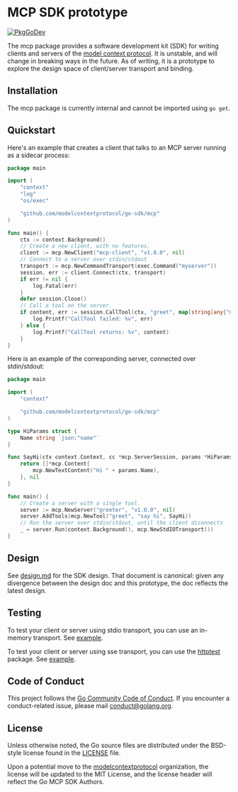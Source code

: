 # MCP SDK prototype

[![PkgGoDev](https://pkg.go.dev/badge/golang.org/x/tools)](https://pkg.go.dev/github.com/modelcontextprotocol/go-sdk/mcp)

The mcp package provides a software development kit (SDK) for writing clients
and servers of the [model context
protocol](https://modelcontextprotocol.io/introduction). It is unstable, and
will change in breaking ways in the future. As of writing, it is a prototype to
explore the design space of client/server transport and binding.

## Installation

The mcp package is currently internal and cannot be imported using `go get`.

## Quickstart

Here's an example that creates a client that talks to an MCP server running
as a sidecar process:

```go
package main

import (
	"context"
	"log"
	"os/exec"

	"github.com/modelcontextprotocol/go-sdk/mcp"
)

func main() {
	ctx := context.Background()
	// Create a new client, with no features.
	client := mcp.NewClient("mcp-client", "v1.0.0", nil)
	// Connect to a server over stdin/stdout
	transport := mcp.NewCommandTransport(exec.Command("myserver"))
	session, err := client.Connect(ctx, transport)
    if err != nil {
		log.Fatal(err)
	}
    defer session.Close()
	// Call a tool on the server.
	if content, err := session.CallTool(ctx, "greet", map[string]any{"name": "you"}, nil); err != nil {
		log.Printf("CallTool failed: %v", err)
	} else {
		log.Printf("CallTool returns: %v", content)
	}
}
```

Here is an example of the corresponding server, connected over stdin/stdout:

```go
package main

import (
	"context"

	"github.com/modelcontextprotocol/go-sdk/mcp"
)

type HiParams struct {
	Name string `json:"name"`
}

func SayHi(ctx context.Context, cc *mcp.ServerSession, params *HiParams) ([]*mcp.Content, error) {
	return []*mcp.Content{
		mcp.NewTextContent("Hi " + params.Name),
	}, nil
}

func main() {
	// Create a server with a single tool.
	server := mcp.NewServer("greeter", "v1.0.0", nil)
	server.AddTools(mcp.NewTool("greet", "say hi", SayHi))
	// Run the server over stdin/stdout, until the client diconnects
	_ = server.Run(context.Background(), mcp.NewStdIOTransport())
}
```

## Design

See [design.md](./design/design.md) for the SDK design. That document is
canonical: given any divergence between the design doc and this prototype, the
doc reflects the latest design.

## Testing

To test your client or server using stdio transport, you can use an in-memory
transport. See [example](server_example_test.go).

To test your client or server using sse transport, you can use the [httptest](https://pkg.go.dev/net/http/httptest)
package. See [example](sse_example_test.go).

## Code of Conduct

This project follows the [Go Community Code of Conduct](https://go.dev/conduct).
If you encounter a conduct-related issue, please mail conduct@golang.org.

## License

Unless otherwise noted, the Go source files are distributed under the BSD-style
license found in the [LICENSE](../../LICENSE) file.

Upon a potential move to the
[modelcontextprotocol](https://github.com/modelcontextprotocol) organization,
the license will be updated to the MIT License, and the license header will
reflect the Go MCP SDK Authors.
